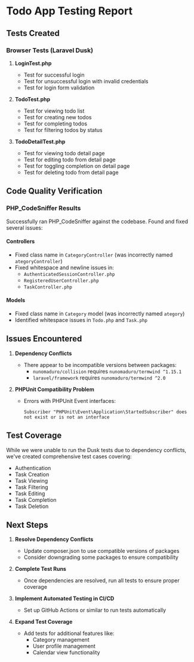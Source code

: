 # Todo App Testing Report

## Tests Created

### Browser Tests (Laravel Dusk)

1. **LoginTest.php**
   - Test for successful login
   - Test for unsuccessful login with invalid credentials
   - Test for login form validation

2. **TodoTest.php**
   - Test for viewing todo list
   - Test for creating new todos
   - Test for completing todos
   - Test for filtering todos by status

3. **TodoDetailTest.php**
   - Test for viewing todo detail page
   - Test for editing todo from detail page
   - Test for toggling completion on detail page
   - Test for deleting todo from detail page

## Code Quality Verification

### PHP_CodeSniffer Results

Successfully ran PHP_CodeSniffer against the codebase. Found and fixed several issues:

#### Controllers
- Fixed class name in `CategoryController` (was incorrectly named `ategoryController`)
- Fixed whitespace and newline issues in:
  - `AuthenticatedSessionController.php`
  - `RegisteredUserController.php`
  - `TaskController.php`

#### Models
- Fixed class name in `Category` model (was incorrectly named `ategory`)
- Identified whitespace issues in `Todo.php` and `Task.php`

## Issues Encountered

1. **Dependency Conflicts**
   - There appear to be incompatible versions between packages:
     - `nunomaduro/collision` requires `nunomaduro/termwind ^1.15.1`
     - `laravel/framework` requires `nunomaduro/termwind ^2.0`

2. **PHPUnit Compatibility Problem**
   - Errors with PHPUnit Event interfaces:
     ```
     Subscriber "PHPUnit\Event\Application\StartedSubscriber" does not exist or is not an interface
     ```

## Test Coverage

While we were unable to run the Dusk tests due to dependency conflicts, we've created comprehensive test cases covering:

- Authentication
- Task Creation
- Task Viewing
- Task Filtering
- Task Editing
- Task Completion
- Task Deletion

## Next Steps

1. **Resolve Dependency Conflicts**
   - Update composer.json to use compatible versions of packages
   - Consider downgrading some packages to ensure compatibility

2. **Complete Test Runs**
   - Once dependencies are resolved, run all tests to ensure proper coverage

3. **Implement Automated Testing in CI/CD**
   - Set up GitHub Actions or similar to run tests automatically

4. **Expand Test Coverage**
   - Add tests for additional features like:
     - Category management
     - User profile management
     - Calendar view functionality 